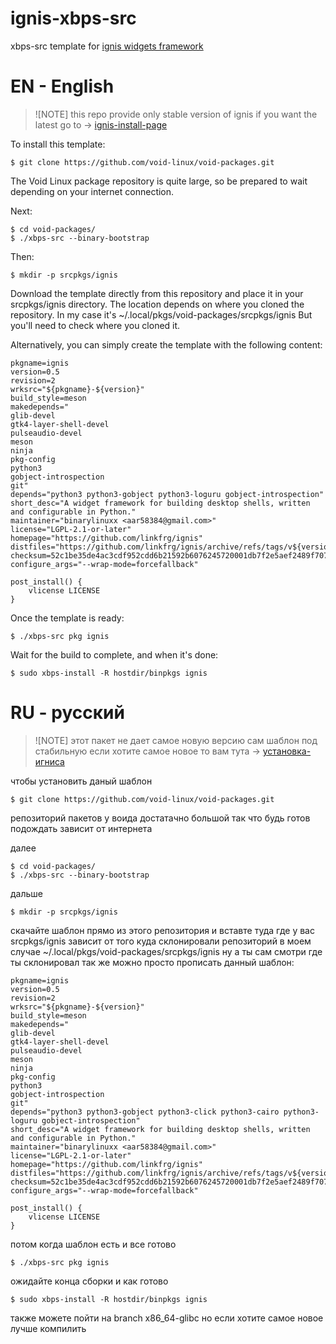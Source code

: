 # ignis-xbps-src
xbps-src template for [ignis widgets framework](https://github.com/linkfrg/ignis)

# EN - English
> ![NOTE]
> this repo provide only stable version of ignis if you want the latest
> go to -> [ignis-install-page](https://linkfrg.github.io/ignis/stable/user/installation.html)

To install this template:
```
$ git clone https://github.com/void-linux/void-packages.git
```
The Void Linux package repository is quite large, so be prepared to wait depending on your internet connection.

Next:
```
$ cd void-packages/
$ ./xbps-src --binary-bootstrap
```
Then:
```
$ mkdir -p srcpkgs/ignis
```
Download the template directly from this repository and place it in your srcpkgs/ignis directory.
The location depends on where you cloned the repository. In my case it's ~/.local/pkgs/void-packages/srcpkgs/ignis
But you'll need to check where you cloned it.

Alternatively, you can simply create the template with the following content:
```
pkgname=ignis
version=0.5
revision=2
wrksrc="${pkgname}-${version}"
build_style=meson
makedepends="
glib-devel
gtk4-layer-shell-devel
pulseaudio-devel
meson
ninja
pkg-config
python3
gobject-introspection
git"
depends="python3 python3-gobject python3-loguru gobject-introspection"
short_desc="A widget framework for building desktop shells, written and configurable in Python."
maintainer="binarylinuxx <aar58384@gmail.com>"
license="LGPL-2.1-or-later"
homepage="https://github.com/linkfrg/ignis"
distfiles="https://github.com/linkfrg/ignis/archive/refs/tags/v${version}.tar.gz"
checksum=52c1be35de4ac3cdf952cdd6b21592b6076245720001db7f2e5aef2489f70768
configure_args="--wrap-mode=forcefallback"

post_install() {
    vlicense LICENSE
}
```
Once the template is ready:
```
$ ./xbps-src pkg ignis
```
Wait for the build to complete, and when it's done:
```
$ sudo xbps-install -R hostdir/binpkgs ignis
```
# RU - русский
> ![NOTE]
> этот пакет не дает самое новую версию сам шаблон под стабильную если хотите самое новое
> то вам тута -> [установка-игниса](https://linkfrg.github.io/ignis/stable/user/installation.html)

чтобы установить даный шаблон
```
$ git clone https://github.com/void-linux/void-packages.git
```
репозиторий пакетов у воида достатачно большой так что будь готов подождать зависит от интернета

далее
```
$ cd void-packages/
$ ./xbps-src --binary-bootstrap
```

дальше
```
$ mkdir -p srcpkgs/ignis
```
скачайте шаблон прямо из этого репозитория и вставте туда где у вас srcpkgs/ignis
зависит от того куда склонировали репозиторий в моем случае ~/.local/pkgs/void-packages/srcpkgs/ignis
ну а ты сам смотри где ты склонировал
так же можно просто прописать данный шаблон:
```
pkgname=ignis
version=0.5
revision=2
wrksrc="${pkgname}-${version}"
build_style=meson
makedepends="
glib-devel
gtk4-layer-shell-devel
pulseaudio-devel
meson
ninja
pkg-config
python3
gobject-introspection
git"
depends="python3 python3-gobject python3-click python3-cairo python3-loguru gobject-introspection"
short_desc="A widget framework for building desktop shells, written and configurable in Python."
maintainer="binarylinuxx <aar58384@gmail.com>"
license="LGPL-2.1-or-later"
homepage="https://github.com/linkfrg/ignis"
distfiles="https://github.com/linkfrg/ignis/archive/refs/tags/v${version}.tar.gz"
checksum=52c1be35de4ac3cdf952cdd6b21592b6076245720001db7f2e5aef2489f70768
configure_args="--wrap-mode=forcefallback"

post_install() {
    vlicense LICENSE
}
```
потом когда шаблон есть и все готово
```
$ ./xbps-src pkg ignis
```
ожидайте конца сборки
и как готово
```
$ sudo xbps-install -R hostdir/binpkgs ignis
```
также можете пойти на branch x86_64-glibc но если хотите самое новое лучше компилить 
